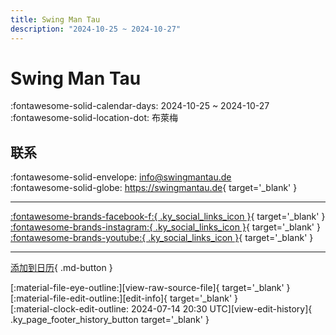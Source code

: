 ```yaml
---
title: Swing Man Tau
description: "2024-10-25 ~ 2024-10-27"
---
```


# Swing Man Tau 

:fontawesome-solid-calendar-days: 2024-10-25 ~ 2024-10-27  
:fontawesome-solid-location-dot: 布萊梅  

## 联系

:fontawesome-solid-envelope: <info@swingmantau.de>  
:fontawesome-solid-globe: <https://swingmantau.de>{ target='_blank' }  

---

 [:fontawesome-brands-facebook-f:{ .ky_social_links_icon }](https://www.facebook.com/swingmantau){ target='_blank' } [:fontawesome-brands-instagram:{ .ky_social_links_icon }](https://instagram.com/swingmantau.e.v){ target='_blank' } [:fontawesome-brands-youtube:{ .ky_social_links_icon }](https://youtube.com/@swingmantaufestival){ target='_blank' }

---

[添加到日历](https://swing.news/ics/zh-Hans/2024/de_DE/swing-man-tau-2024.ics){ .md-button }

<div class="ky_page_footer" markdown>
<div class="ky_page_footer_trailing" markdown="span">
[:material-file-eye-outline:][view-raw-source-file]{ target='_blank' }
[:material-file-edit-outline:][edit-info]{ target='_blank' }
</div>
<div class="ky_page_footer_leading" markdown="span">
[:material-clock-edit-outline: 2024-07-14 20:30 UTC][view-edit-history]{ .ky_page_footer_history_button target='_blank' }
</div>
</div>

[view-raw-source-file]: https://github.com/swingdance/events/blob/main/2024/de_DE/swing-man-tau-2024.json "查看原始源文件"
[edit-info]: https://github.com/swingdance/events/issues/new?assignees=&labels=update+event&projects=&template=03-update_entity.yml&title=%5B2024%2Fde_DE%5D%20Swing%20Man%20Tau&region=de_DE&year=2024&id=swing-man-tau-2024&name=Swing%20Man%20Tau&org_id= "编辑信息"

[view-edit-history]: https://github.com/swingdance/events/commits/main/2024/de_DE/swing-man-tau-2024.json "查看编辑历史"
